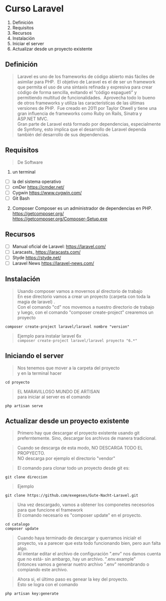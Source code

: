 # Curso Laravel

1. Definición
2. Requisitos
3. Recursos
4. Instalación
5. Iniciar el server
6. Actualizar desde un proyecto existente

## Definición
> Laravel es uno de los frameworks de código abierto más fáciles de asimilar para PHP.  El objetivo de Laravel es el de ser un framework que permita el uso de una sintaxis refinada y expresiva para crear código de forma sencilla, evitando el “código espagueti” y permitiendo multitud de funcionalidades.  Aprovecha todo lo bueno de otros frameworks y utiliza las características de las últimas versiones de PHP.  Fue creado en 2011 por Taylor Otwell y tiene una gran influencia de frameworks como Ruby on Rails, Sinatra y ASP.NET MVC.  
> Gran parte de Laravel está formado por dependencias, especialmente de Symfony, esto implica que el desarrollo de Laravel dependa también del desarrollo de sus dependencias.  
## Requisitos

> De Software  

1. un terminal 
- [ ] la del sistema operativo  
- [ ] cmDer https://cmder.net/
- [ ] Cygwin https://www.cygwin.com/
- [ ] Git Bash
 
2. Composer 
 Composer es un administrador de dependencias en PHP.
 https://getcomposer.org/  
 https://getcomposer.org/Composer-Setup.exe
## Recursos
- [ ] Manual oficial de Laravel:  https://laravel.com/
- [ ] Laracasts_  https://laracasts.com/
- [ ] Styde https://styde.net/ 
- [ ] Laravel News https://laravel-news.com/

## Instalación
> Usando composer vamos a movernos al directorio de trabajo    
> En ese directorio vamos a crear un proyecto (carpeta con toda la magia de laravel) .  
> Con el comando "cd" nos movemos a nuestro directorio de trabajo    
> y luego, con el comando "composer create-project" crearemos un proyecto     

`composer create-project laravel/laravel nombre "version"`


> Ejemplo para instalar laravel 6x    
`composer create-project laravel/laravel proyecto "6.*"`

## Iniciando el server
> Nos tenemos que mover a la carpeta del proyecto    
> y en la terminal hacer    

`cd proyecto`

> EL MARAVILLOSO MUNDO DE ARTISAN    
> para iniciar al server es el comando    

`php artisan serve `  


## Actualizar desde un proyecto existente

>Primero hay que descargar el proyecto existente usando git   
>preferntemente. Sino, descargar los archivos de manera tradicional.  

> Cuando se descarga de esta modo, NO DESCARGA TODO EL PROPYECTO.  
> NO descarga por ejemplo el directorio "vendor" 

> El comando para clonar todo un proyecto desde git es: 

    git clone direccion
        
> Ejemplo  

    git clone https://github.com/exegeses/Gute-Nacht-Laravel.git  
  
> Una vez descargado, vamos a obtener los componetes necesorios para que funcione el framework  
> El comando necesario es "composer update" en el proyecto.  

    cd catalogo  
    composer update  
    
> Cuando haya terminado de descargar y querramos inicialr el proyecto, va a parecer que esta todo funcionando bien, pero aun falta algo.  
> Al intentar editar el archivo de configuración  ".env" nos damos cuenta que no está- sin ambargo, hay un archivo. ".env.example"  
> Entonces vamos a generar nuetro archivo ".env" renombrando o compiando este archivo.  

> Ahora si, el último paso es genear la key del proyecto.  
> Esto se logra con el comando   

    php artisan key:generate  
    
